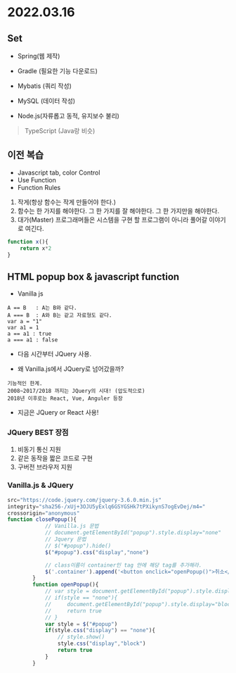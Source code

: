 # 2022.03.16

## Set
- Spring(웹 제작)
- Gradle (필요한 기능 다운로드)
- Mybatis (쿼리 작성)
- MySQL (데이터 작성)

- Node.js(자류롭고 동적, 유지보수 불리)
> TypeScript (Java랑 비슷)

## 이전 복습
- Javascript tab, color Control
- Use Function
- Function Rules
1. 작게(항상 함수는 작게 만들어야 한다.)
2. 함수는 한 가지를 해야한다. 그 한 가지를 잘 해야한다. 그 한 가지만을 해야한다.
3. 대가(Master) 프로그래머들은 시스템을 구현 할 프로그램이 아니라 풀어갈 이야기로 여긴다.

```js
function x(){
    return x*2
}
```

## HTML popup box & javascript function
- Vanilla js
```
A == B   : A는 B와 같다.
A === B  : A와 B는 같고 자료형도 같다.
var a = "1"
var a1 = 1
a == a1 : true
a === a1 : false
```

- 다음 시간부터 JQuery 사용.

- 왜 Vanilla.js에서 JQuery로 넘어갔을까?
```
기능적인 한계.
2008~2017/2018 까지는 JQuery의 시대! (압도적으로)
2018년 이후로는 React, Vue, Anguler 등장
```
- 지금은 JQuery or React 사용!

### JQuery BEST 장점
1. 비동기 통신 지원
2. 같은 동작을 짧은 코드로 구현
3. 구버전 브라우저 지원

### Vanilla.js & JQuery
```js
src="https://code.jquery.com/jquery-3.6.0.min.js"
integrity="sha256-/xUj+3OJU5yExlq6GSYGSHk7tPXikynS7ogEvDej/m4="
crossorigin="anonymous"
function closePopup(){
            // Vanilla.js 문법
            // document.getElementById("popup").style.display="none"
            // Jquery 문법
            // $("#popup").hide()
            $("#popup").css("display","none")

            // class이름이 container인 tag 안에 해당 tag를 추가해라.
            $('.container').append('<button onclick="openPopup()">취소</button>')
        }
        function openPopup(){
            // var style = document.getElementById("popup").style.display
            // if(style == "none"){
            //     document.getElementById("popup").style.display="block"
            //     return true
            // }
            var style = $("#popup")
            if(style.css("display") == "none"){
                // style.show()
                style.css("display","block")
                return true
            }
        }
```